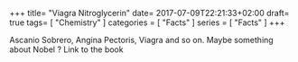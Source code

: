 +++
title= "Viagra Nitroglycerin"
date= 2017-07-09T22:21:33+02:00
draft= true
tags= [ "Chemistry" ]
categories = [ "Facts" ]
series = [ "Facts" ]
+++

Ascanio Sobrero, Angina Pectoris, Viagra and so on. Maybe something about Nobel ? Link to the book